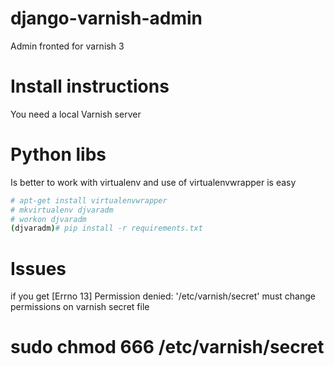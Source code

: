django-varnish-admin
====================

Admin fronted for varnish 3

Install instructions
====================
You need a local Varnish server

Python libs
===========
Is better to work with virtualenv and use of virtualenvwrapper is easy

```bash
# apt-get install virtualenvwrapper
# mkvirtualenv djvaradm
# workon djvaradm
(djvaradm)# pip install -r requirements.txt
```


Issues
======
if you get [Errno 13] Permission denied: '/etc/varnish/secret' must change permissions on varnish secret file
# sudo chmod 666 /etc/varnish/secret

